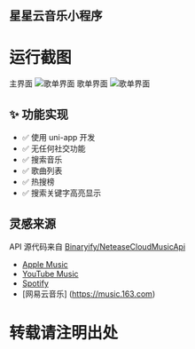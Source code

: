 ## 星星云音乐小程序

# 运行截图
主界面
![歌单界面](https://pans.ahuaaa.xyz/409940d5e10b38c2eea897cc603934d.jpg)
歌单界面
![歌单界面](https://pans.ahuaaa.xyz/719873cf85b5ba9c2ebf8c287084ab4.jpg)
## ✨ 功能实现
- ✅ 使用 uni-app 开发
- ✅ 无任何社交功能
- ✅ 搜索音乐
- ✅ 歌曲列表
- ✅ 热搜榜
- ✅ 搜索关键字高亮显示
## 灵感来源
API 源代码来自 [Binaryify/NeteaseCloudMusicApi](https://github.com/Binaryify/NeteaseCloudMusicApi)

- [Apple Music](https://music.apple.com)
- [YouTube Music](https://music.youtube.com)
- [Spotify](https://www.spotify.com)
- [网易云音乐] (https://music.163.com)


# 转载请注明出处
